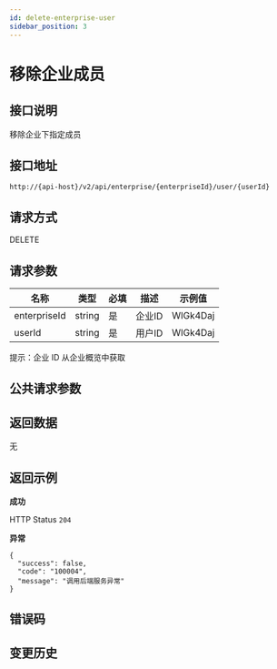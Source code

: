 ```yaml
---
id: delete-enterprise-user
sidebar_position: 3
---
```


# 移除企业成员

## 接口说明

移除企业下指定成员

## 接口地址

```
http://{api-host}/v2/api/enterprise/{enterpriseId}/user/{userId}
```

## 请求方式

DELETE

## 请求参数

| 名称 | 类型 | 必填 | 描述 | 示例值 |
| ---- | ---- | ---- | ---- | ------ |
| enterpriseId | string | 是 | 企业ID | WlGk4Daj |
| userId | string | 是 | 用户ID | WlGk4Daj |

提示：企业 ID 从企业概览中获取

## 公共请求参数

<!-- [公共请求参数](../../open-api#公共请求参数) -->

## 返回数据

无

## 返回示例
**成功**

HTTP Status `204`

**异常**
```
{
  "success": false,
  "code": "100004",
  "message": "调用后端服务异常"
}
```

## 错误码

## 变更历史
